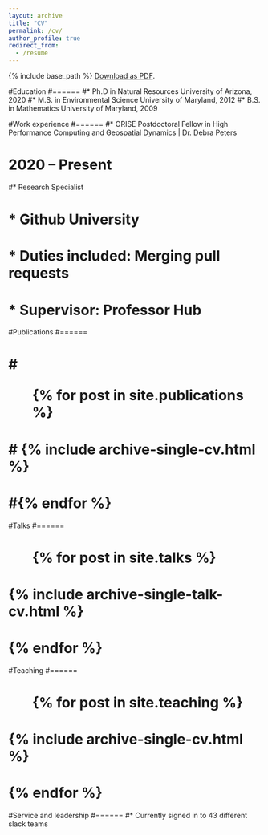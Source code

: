 ```yaml
---
layout: archive
title: "CV"
permalink: /cv/
author_profile: true
redirect_from:
  - /resume
---
```


{% include base_path %}
[Download as PDF](/files/CV_Hudson.docx.pdf).

#Education
#======
#* Ph.D in Natural Resources       University of Arizona,  2020
#* M.S. in Environmental Science   University of Maryland, 2012
#* B.S. in Mathematics             University of Maryland, 2009

#Work experience
#======
#* ORISE Postdoctoral Fellow in High Performance Computing and Geospatial Dynamics | Dr. Debra Peters
#  2020 – Present

#* Research Specialist
#  * Github University
#  * Duties included: Merging pull requests
#  * Supervisor: Professor Hub
  

#Publications
#======
#  #<ul>{% for post in site.publications %}
#  #  {% include archive-single-cv.html %}
#  #{% endfor %}</ul>
  
  
  
#Talks
#======
#  <ul>{% for post in site.talks %}
#    {% include archive-single-talk-cv.html %}
#  {% endfor %}</ul>
  
#Teaching
#======
#  <ul>{% for post in site.teaching %}
#    {% include archive-single-cv.html %}
#  {% endfor %}</ul>
  
#Service and leadership
#======
#* Currently signed in to 43 different slack teams
